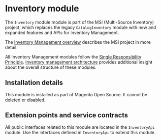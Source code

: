 # Inventory module

The `Inventory` module module is part of the MSI (Multi-Source Inventory) project,
which replaces the legacy `CatalogInventory` module with new and expanded features and APIs for Inventory Management.  
 
The [Inventory Management overview](https://devdocs.magento.com/guides/v2.3/inventory/index.html)
describes the MSI project in more detail.

All Inventory Management modules follow the 
[Single Responsibility Principle](https://en.wikipedia.org/wiki/Single_responsibility_principle).
[Inventory management architecture](https://devdocs.magento.com/guides/v2.3/inventory/architecture.html) 
provides additional insight about the overall structure of these modules.

## Installation details

This module is installed as part of Magento Open Source. It cannot be deleted or disabled.

## Extension points and service contracts

All public interfaces related to this module are located in the `InventoryApi` module. 
Use the interfaces defined in `InventoryApi` to extend this module.

